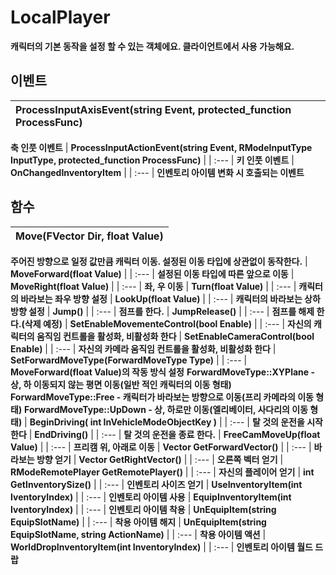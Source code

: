 # **LocalPlayer**

 **캐릭터의 기본 동작을 설정 할 수 있는 객체에요. 클라이언트에서 사용 가능해요.** 
## **이벤트**

| **ProcessInputAxisEvent(string Event, protected_function ProcessFunc)** |
| :--- |
 **축 인풋 이벤트** 
| **ProcessInputActionEvent(string Event, RModeInputType InputType, protected_function ProcessFunc)** |
| :--- |
 **키 인풋 이벤트** 
| **OnChangedInventoryItem** |
| :--- |
 **인벤토리 아이템 변화 시 호출되는 이벤트** 
## **함수**

| **Move(FVector Dir, float Value)** |
| :--- |
 **주어진 방향으로 일정 값만큼 캐릭터 이동. 설정된 이동 타입에 상관없이 동작한다.** 
| **MoveForward(float Value)** |
| :--- |
 **설정된 이동 타입에 따른 앞으로 이동** 
| **MoveRight(float Value)** |
| :--- |
 **좌, 우 이동** 
| **Turn(float Value)** |
| :--- |
 **캐릭터의 바라보는 좌우 방향 설정** 
| **LookUp(float Value)** |
| :--- |
 **캐릭터의 바라보는 상하 방향 설정** 
| **Jump()** |
| :--- |
 **점프를 한다.** 
| **JumpRelease()** |
| :--- |
 **점프를 해제 한다.(삭제 예정)** 
| **SetEnableMovementeControl(bool Enable)** |
| :--- |
 **자신의 캐릭터의 움직임 컨트롤을 활성화, 비활성화 한다** 
| **SetEnableCameraControl(bool Enable)** |
| :--- |
 **자신의 카메라 움직임 컨트롤을 활성화, 비활성화 한다** 
| **SetForwardMoveType(ForwardMoveType Type)** |
| :--- |
 **MoveForward(float Value)의 작동 방식 설정** 
 **ForwardMoveType::XYPlane - 상, 하 이동되지 않는 평면 이동(일반 적인 캐릭터의 이동 형태)** 
 **ForwardMoveType::Free - 캐릭터가 바라보는 방향으로 이동(프리 카메라의 이동 형태)** 
 **ForwardMoveType::UpDown - 상, 하로만 이동(엘리베이터, 사다리의 이동 형태)** 
| **BeginDriving( int InVehicleModeObjectKey )** |
| :--- |
 **탈 것의 운전을 시작한다** 
| **EndDriving()** |
| :--- |
 **탈 것의 운전을 종료 한다.** 
| **FreeCamMoveUp(float Value)** |
| :--- |
 **프리캠 위, 아래로 이동** 
| **Vector GetForwardVector()** |
| :--- |
 **바라보는 방향 얻기** 
| **Vector GetRightVector()** |
| :--- |
 **오른쪽 벡터 얻기** 
| **RModeRemotePlayer GetRemotePlayer()** |
| :--- |
 **자신의 플레이어 얻기** 
| **int GetInventorySize()** |
| :--- |
 **인벤토리 사이즈 얻기** 
| **UseInventoryItem(int IventoryIndex)** |
| :--- |
 **인벤토리 아이템 사용** 
| **EquipInventoryItem(int IventoryIndex)** |
| :--- |
 **인벤토리 아이템 착용** 
| **UnEquipItem(string EquipSlotName)** |
| :--- |
 **착용 아이템 해지** 
| **UnEquipItem(string EquipSlotName, string ActionName)** |
| :--- |
 **착용 아이템 액션** 
| **WorldDropInventoryItem(int InventoryIndex)** |
| :--- |
 **인벤토리 아이템 월드 드랍** 
